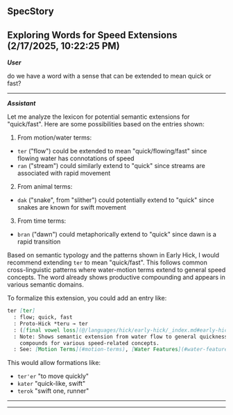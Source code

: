 ## SpecStory

## Exploring Words for Speed Extensions (2/17/2025, 10:22:25 PM)

_**User**_

do we have a word with a sense that can be extended to mean quick or fast?

---

_**Assistant**_

Let me analyze the lexicon for potential semantic extensions for "quick/fast". Here are some possibilities based on the entries shown:

1. From motion/water terms:
- `ter` ("flow") could be extended to mean "quick/flowing/fast" since flowing water has connotations of speed
- `ran` ("stream") could similarly extend to "quick" since streams are associated with rapid movement

2. From animal terms:
- `dak` ("snake", from "slither") could potentially extend to "quick" since snakes are known for swift movement

3. From time terms:
- `bran` ("dawn") could metaphorically extend to "quick" since dawn is a rapid transition

Based on semantic typology and the patterns shown in Early Hick, I would recommend extending `ter` to mean "quick/fast". This follows common cross-linguistic patterns where water-motion terms extend to general speed concepts. The word already shows productive compounding and appears in various semantic domains.

To formalize this extension, you could add an entry like:

```markdown
ter [ter]
  : flow; quick, fast
  : Proto-Hick *teru → ter
  : ([final vowel loss](@/languages/hick/early-hick/_index.md#early-hick-prehistory-to-300-pf))
  : Note: Shows semantic extension from water flow to general quickness. Forms 
    compounds for various speed-related concepts.
  : See: [Motion Terms](#motion-terms), [Water Features](#water-features)
```

This would allow formations like:
- `ter'er` "to move quickly"
- `kater` "quick-like, swift"
- `terok` "swift one, runner"

---



---

